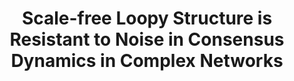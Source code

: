 ---
title: "Scale-free Loopy Structure is Resistant to Noise in Consensus Dynamics in Complex Networks"
collection: publications
permalink: /publication/Scale-free Loopy Structure is Resistant to Noise in Consensus Dynamics in Complex Networks
venue: 'IEEE Transactions on Cybernetics.'
paperurl: 'https://ieeexplore.ieee.org/document/8472194/'
authors: 'Yuhao Yi, Zhongzhi Zhang, Stacy Patterson'
---